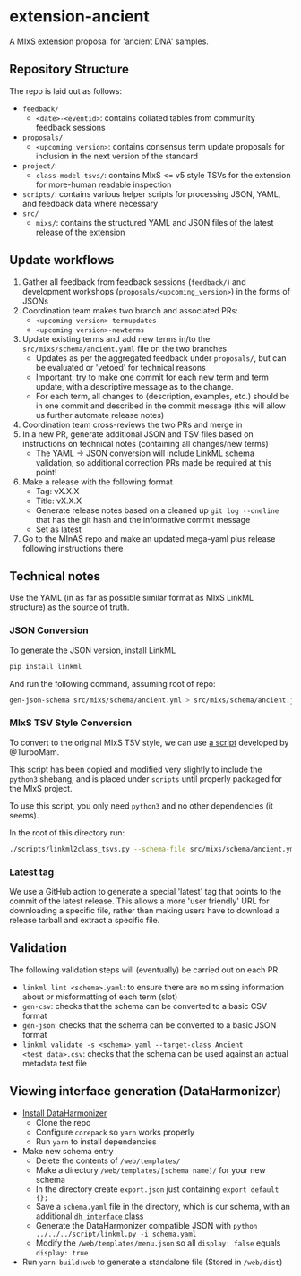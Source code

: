 # extension-ancient

A MIxS extension proposal for 'ancient DNA' samples.

## Repository Structure

The repo is laid out as follows:

- `feedback/`
  - `<date>-<eventid>`: contains collated tables from community feedback sessions
- `proposals/`
  - `<upcoming version>`: contains consensus term update proposals for inclusion in the next version of the standard
- `project/`:
  - `class-model-tsvs/`: contains MIxS <= v5 style TSVs for the extension for more-human readable inspection
- `scripts/`: contains various helper scripts for processing JSON, YAML, and feedback data where necessary
- `src/`
  - `mixs/`: contains the structured YAML and JSON files of the latest release of the extension

## Update workflows

1. Gather all feedback from feedback sessions (`feedback/`) and development workshops (`proposals/<upcoming_version>`) in the forms of JSONs
2. Coordination team makes two branch and associated PRs:
   - `<upcoming version>-termupdates`
   - `<upcoming version>-newterms`
3. Update existing terms and add new terms in/to the `src/mixs/schema/ancient.yaml` file on the two branches
   - Updates as per the aggregated feedback under `proposals/`, but can be evaluated or 'vetoed' for technical reasons
   - Important: try to make one commit for each new term and term update, with a descriptive message as to the change.
   - For each term, all changes to (description, examples, etc.) should be in one commit and described in the commit message (this will allow us further automate release notes)
4. Coordination team cross-reviews the two PRs and merge in
5. In a new PR, generate additional JSON and TSV files based on instructions on technical notes (containing all changes/new terms)
   - The YAML -> JSON conversion will include LinkML schema validation, so additional correction PRs made be required at this point!
6. Make a release with the following format
   - Tag: vX.X.X
   - Title: vX.X.X
   - Generate release notes based on a cleaned up `git log --oneline` that has the git hash and the informative commit message
   - Set as latest
7. Go to the MInAS repo and make an updated mega-yaml plus release following instructions there

## Technical notes

Use the YAML (in as far as possible similar format as MIxS LinkML structure) as the source of truth.

### JSON Conversion

To generate the JSON version, install LinkML

```bash
pip install linkml
```

And run the following command, assuming root of repo:

```bash
gen-json-schema src/mixs/schema/ancient.yml > src/mixs/schema/ancient.json
```

### MIxS TSV Style Conversion

To convert to the original MIxS TSV style, we can use [a script](https://github.com/GenomicsStandardsConsortium/mixs/blob/dd1a08f82637e80657f00b4551547a9b4b62c0d3/src/scripts/linkml2class_tsvs.py) developed by @TurboMam.

This script has been copied and modified very slightly to include the `python3` shebang, and is placed under `scripts` until properly packaged for the MIxS project.

To use this script, you only need `python3` and no other dependencies (it seems).

In the root of this directory run:

```bash
./scripts/linkml2class_tsvs.py --schema-file src/mixs/schema/ancient.yml --output-dir projects/class-model-tsvs/
```

### Latest tag

We use a GitHub action to generate a special 'latest' tag that points to the commit of the latest release.
This allows a more 'user friendly' URL for downloading a specific file, rather than making users have to download a release tarball and extract a specific file.

## Validation

The following validation steps will (eventually) be carried out on each PR

- `linkml lint <schema>.yaml`: to ensure there are no missing information about or misformatting of each term (slot)
- `gen-csv`: checks that the schema can be converted to a basic CSV format
- `gen-json`: checks that the schema can be converted to a basic JSON format
- `linkml validate -s <schema>.yaml --target-class Ancient <test_data>.csv`: checks that the schema can be used against an actual metadata test file

## Viewing interface generation (DataHarmonizer)

- [Install DataHarmonizer](https://github.com/cidgoh/DataHarmonizer?tab=readme-ov-file#prerequisites)
  - Clone the repo
  - Configure `corepack` so `yarn` works properly
  - Run `yarn` to install dependencies
- Make new schema entry
  - Delete the contents of `/web/templates/`
  - Make a directory `/web/templates/[schema name]/` for your new schema
  - In the directory create `export.json` just containing `export default {};`
  - Save a `schema.yaml` file in the directory, which is our schema, with an additional [`dh_interface` class](https://github.com/cidgoh/DataHarmonizer?tab=readme-ov-file#making-templates)
  - Generate the DataHarmonizer compatible JSON with `python ../../../script/linkml.py -i schema.yaml`
  - Modify the `/web/templates/menu.json` so all `display: false` equals `display: true`
- Run `yarn build:web` to generate a standalone file (Stored in `/web/dist`)
